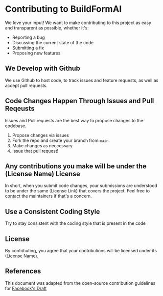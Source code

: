 # Contributing to BuildFormAI
We love your input! We want to make contributing to this project as easy and transparent as possible, whether it's:

- Reporting a bug
- Discussing the current state of the code
- Submitting a fix
- Proposing new features

## We Develop with Github
We use Github to host code, to track issues and feature requests, as well as accept pull requests.

## Code Changes Happen Through Issues and Pull Reqeusts
Issues and Pull requests are the best way to propose changes to the codebase.

1. Propose changes via issues
2. Fork the repo and create your branch from `main`.
3. Make changes as neccessary
6. Issue that pull request!

## Any contributions you make will be under the (License Name) License
In short, when you submit code changes, your submissions are understood to be under the same (License Link) that covers the project. Feel free to contact the maintainers if that's a concern.

## Use a Consistent Coding Style
Try to stay consistent with the coding style that is present in the code

## License
By contributing, you agree that your contributions will be licensed under its (License Name).

## References
This document was adapted from the open-source contribution guidelines for [Facebook's Draft](https://github.com/facebook/draft-js/blob/a9316a723f9e918afde44dea68b5f9f39b7d9b00/CONTRIBUTING.md)

